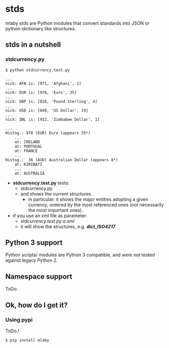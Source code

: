 # stds

mlaby stds are Python modules that convert standards into JSON or python-dictionary like structures.

## stds in a nutshell

### stdcurrency.py

```text
$ python stdcurrency.test.py

...
nick: AFN is: [971, 'Afghani', 1]
...
nick: EUR is: [978, 'Euro', 35]
...
nick: GBP is: [826, 'Pound Sterling', 4]
...
nick: USD is: [840, 'US Dollar', 19]
...
nick: ZWL is: [932, 'Zimbabwe Dollar', 1]

...
Histog.: 978 (EUR) Euro (appears 35*)
	...
	at: IRELAND
	at: PORTUGAL
	at: FRANCE
	...
Histog.:  36 (AUD) Australian Dollar (appears 8*)
	at: KIRIBATI
	...
	at: AUSTRALIA
```
- **stdcurrency.test.py** tests:
  + stdcurrency.py
  + and shows the current structures.
    - in particular:
      it shows the major entities adopting a given currency, ordered by the most referenced ones (not necessarily the most important ones).
- if you use an xml file as parameter:
  + _stdcurrency.test.py a.xml_
  + it will show the structures, e.g. _**dict_ISO4217**_


## Python 3 support

Python scripts/ modules are Python 3 compatible, and were not tested against legacy Python 2.


## Namespace support

ToDo.

## Ok, how do I get it?

### Using pypi

ToDo.!

```sh
$ pip install mlaby
```

